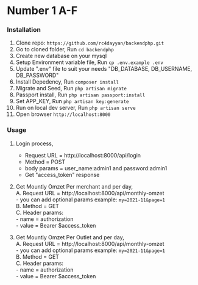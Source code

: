 # Number 1 A-F

### Installation
1. Clone repo: `https://github.com/rc4dayyan/backendphp.git`<br/>
2. Go to cloned folder, Run `cd backendphp`<br/>
3. Create new database on your mysql<br/>
4. Setup Environment variable file, Run `cp .env.example .env`<br/>
5. Update ".env" file to suit your needs "DB_DATABASE, DB_USERNAME, DB_PASSWORD"<br/>
6. Install Depedency, Run `composer install`<br/>
7. Migrate and Seed, Run `php artisan migrate`<br/>
8. Passport install, Run `php artisan passport:install`<br/>
9. Set APP_KEY, Run `php artisan key:generate`<br/>
9. Run on local dev server, Run `php artisan serve`<br/>
10. Open browser `http://localhost:8000`<br/>

### Usage
1. Login process, <br/>
    - Request URL = http://localhost:8000/api/login<br/>
    - Method = POST<br/>
    - body params = user_name:admin1 and password:admin1<br/>
    - Get "access_token" response<br/>

2. Get Mountly Omzet Per merchant and per day,<br/>
    A. Request URL = http://localhost:8000/api/monthly-omzet<br/>
        - you can add optional params example: `my=2021-11&page=1`<br/>
    B. Method = GET<br/>
    C. Header params: <br/>
        - name = authorization<br/>
        - value = Bearer $access_token<br/>

3. Get Mountly Omzet Per Outlet and per day,<br/>
    A. Request URL = http://localhost:8000/api/monthly-omzet<br/>
        - you can add optional params example: `my=2021-11&page=1`<br/>
    B. Method = GET<br/>
    C. Header params: <br/>
        - name = authorization<br/>
        - value = Bearer $access_token<br/>
